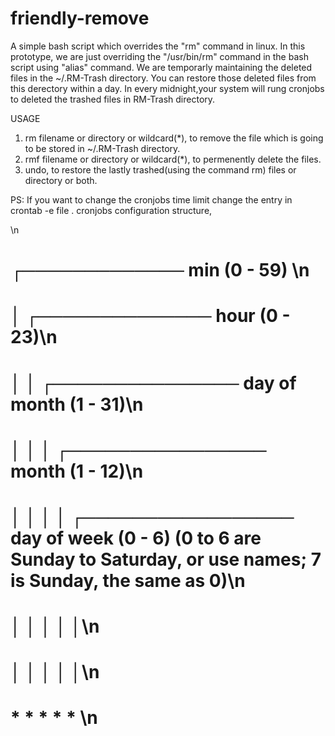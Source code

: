 # friendly-remove

A simple bash script which overrides the "rm" command in linux. In this prototype, we are just overriding the "/usr/bin/rm" command in  the bash script using  "alias" command. We are temporarly maintaining the deleted files in the ~/.RM-Trash directory. You can restore those deleted files from this derectory within a day. In every midnight,your system will rung cronjobs to deleted the trashed files in RM-Trash directory.


USAGE

1. rm filename or directory or wildcard(*), to remove the file which is going to be stored in ~/.RM-Trash directory.
2. rmf filename or directory or wildcard(*), to permenently delete the files.
3. undo, to restore the lastly trashed(using the command rm) files or directory or both.


PS: If you want to change the cronjobs time limit change the entry in crontab -e file . cronjobs configuration structure,

\n
 # ┌───────────── min (0 - 59) \n
 # │ ┌────────────── hour (0 - 23)\n
 # │ │ ┌─────────────── day of month (1 - 31)\n
 # │ │ │ ┌──────────────── month (1 - 12)\n
 # │ │ │ │ ┌───────────────── day of week (0 - 6) (0 to 6 are Sunday to Saturday, or use names; 7 is Sunday, the same as 0)\n
 # │ │ │ │ │\n
 # │ │ │ │ │\n
 # * * * * * \n


